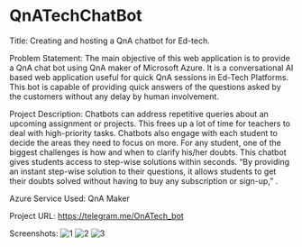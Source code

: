 # QnATechChatBot


Title: Creating and hosting a QnA chatbot for Ed-tech.

Problem Statement: The main objective of this web application is to provide a QnA chat bot using QnA maker of Microsoft Azure. It is a conversational AI based web application useful for quick QnA sessions in Ed-Tech Platforms. This bot is capable of providing quick answers of the questions asked by the customers without any delay by human involvement. 

Project Description: Chatbots can address repetitive queries about an upcoming assignment or projects. This frees up a lot of time for teachers to deal with high-priority tasks. Chatbots also engage with each student to decide the areas they need to focus on more. For any student, one of the biggest challenges is how and when to clarify his/her doubts. This chatbot gives students access to step-wise solutions within seconds. “By providing an instant step-wise solution to their questions, it allows students to get their doubts solved without having to buy any subscription or sign-up,” .

Azure Service Used: QnA Maker 

Project URL: https://telegram.me/OnATech_bot

Screenshots:
![1](https://user-images.githubusercontent.com/92760071/150723294-44e63c10-06bd-45ac-a9e8-57432817cf3f.png)
![2](https://user-images.githubusercontent.com/92760071/150723312-c35dd656-ae53-433d-9f51-95fe7ba4c556.png)
![3](https://user-images.githubusercontent.com/92760071/150723322-d39c8bfc-e045-421b-859f-317cc640911c.png)
